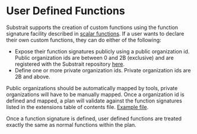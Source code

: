 # User Defined Functions

Substrait supports the creation of custom functions using the function signature facility described in [scalar functions](scalar_functions.md). If a user wants to declare their own custom functions, they can do either of the following:

* Expose their function signatures publicly using a public organization id. Public organization ids are between 0 and 2B (exclusive) and are registered with the Substrait repository [here](https://github.com/substrait-io/substrait/blob/main/extensions/organizations.yaml).
* Define one or more private organization ids. Private organization ids are 2B and above.

Public organizations should be automatically mapped by tools, private organizations will have to be manually mapped. Once a organization id is defined and mapped, a plan will validate against the function signatures listed in the extensions table of contents file. [Example file](https://github.com/substrait-io/substrait/blob/main/extensions/toc.yaml).

Once a function signature is defined, user defined functions are treated exactly the same as normal functions within the plan.

